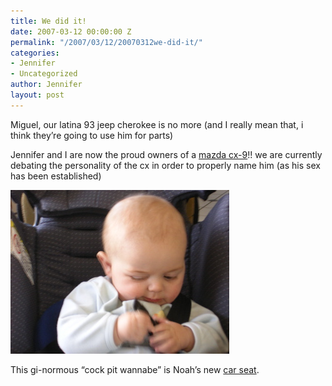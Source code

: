 ```yaml
---
title: We did it!
date: 2007-03-12 00:00:00 Z
permalink: "/2007/03/12/20070312we-did-it/"
categories:
- Jennifer
- Uncategorized
author: Jennifer
layout: post
---
```


Miguel, our latina 93 jeep cherokee is no more (and I really mean that, i think they&#8217;re going to use him for parts)

Jennifer and I are now the proud owners of a [mazda cx-9](http://www.mazdausa.com/MusaWeb/displayPage.action?pageParameter=modelsMain&vehicleCode=CX9 "mazda cx-9")!! we are currently debating the personality of the cx in order to properly name him (as his sex has been established)

<img id="image134" alt="imgp0669.jpg" src="/assets/images/We-did-it/1173726187000-missing.jpg" />

This gi-normous &#8220;cock pit wannabe&#8221; is Noah&#8217;s new [car seat](http://www.flickr.com/photos/jenniferandJennifers_photos/ "car seat").
